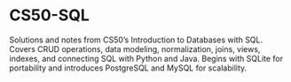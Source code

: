 # CS50-SQL
Solutions and notes from CS50’s Introduction to Databases with SQL. Covers CRUD operations, data modeling, normalization, joins, views, indexes, and connecting SQL with Python and Java. Begins with SQLite for portability and introduces PostgreSQL and MySQL for scalability.
